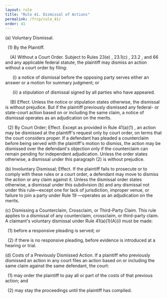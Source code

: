 ```yaml
---
layout: rule
title: "Rule 41. Dismissal of Actions"
permalink: /frcp/rule_41/
order: 41
---
```


(a) Voluntary Dismissal.


&nbsp;&nbsp;(1) By the Plaintiff.


&nbsp;&nbsp;&nbsp;&nbsp;(A) Without a Court Order. Subject to Rules 23(e) , 23.1(c) , 23.2 , and 66 and any applicable federal statute, the plaintiff may dismiss an action without a court order by filing:


&nbsp;&nbsp;&nbsp;&nbsp;&nbsp;&nbsp;(i) a notice of dismissal before the opposing party serves either an answer or a motion for summary judgment; or


&nbsp;&nbsp;&nbsp;&nbsp;&nbsp;&nbsp;(ii) a stipulation of dismissal signed by all parties who have appeared.


&nbsp;&nbsp;&nbsp;&nbsp;(B) Effect. Unless the notice or stipulation states otherwise, the dismissal is without prejudice. But if the plaintiff previously dismissed any federal- or state-court action based on or including the same claim, a notice of dismissal operates as an adjudication on the merits.


&nbsp;&nbsp;(2) By Court Order; Effect. Except as provided in Rule 41(a)(1) , an action may be dismissed at the plaintiff's request only by court order, on terms that the court considers proper. If a defendant has pleaded a counterclaim before being served with the plaintiff's motion to dismiss, the action may be dismissed over the defendant's objection only if the counterclaim can remain pending for independent adjudication. Unless the order states otherwise, a dismissal under this paragraph (2) is without prejudice.


(b) Involuntary Dismissal; Effect. If the plaintiff fails to prosecute or to comply with these rules or a court order, a defendant may move to dismiss the action or any claim against it. Unless the dismissal order states otherwise, a dismissal under this subdivision (b) and any dismissal not under this rule—except one for lack of jurisdiction, improper venue, or failure to join a party under Rule 19 —operates as an adjudication on the merits.


(c) Dismissing a Counterclaim, Crossclaim, or Third-Party Claim. This rule applies to a dismissal of any counterclaim, crossclaim, or third-party claim. A claimant's voluntary dismissal under Rule 41(a)(1)(A)(i) must be made:


&nbsp;&nbsp;(1) before a responsive pleading is served; or


&nbsp;&nbsp;(2) if there is no responsive pleading, before evidence is introduced at a hearing or trial.


(d) Costs of a Previously Dismissed Action. If a plaintiff who previously dismissed an action in any court files an action based on or including the same claim against the same defendant, the court:


&nbsp;&nbsp;(1) may order the plaintiff to pay all or part of the costs of that previous action; and


&nbsp;&nbsp;(2) may stay the proceedings until the plaintiff has complied.